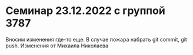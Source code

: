 ﻿# Семинар 23.12.2022 с группой 3787
Вносим изменения где-то еще.
В случае пожара набрать git commit, git push.
Изменения от Михаила Николаева
